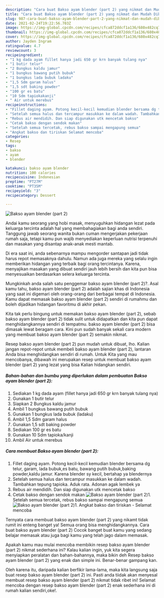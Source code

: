 ```yaml
---
description: "Cara buat Bakso ayam blender (part 2) yang nikmat dan Mudah Dibuat"
title: "Cara buat Bakso ayam blender (part 2) yang nikmat dan Mudah Dibuat"
slug: 987-cara-buat-bakso-ayam-blender-part-2-yang-nikmat-dan-mudah-dibuat
date: 2021-02-24T19:22:56.703Z
image: https://img-global.cpcdn.com/recipes/cfca872ddcf1a136/680x482cq70/bakso-ayam-blender-part-2-foto-resep-utama.jpg
thumbnail: https://img-global.cpcdn.com/recipes/cfca872ddcf1a136/680x482cq70/bakso-ayam-blender-part-2-foto-resep-utama.jpg
cover: https://img-global.cpcdn.com/recipes/cfca872ddcf1a136/680x482cq70/bakso-ayam-blender-part-2-foto-resep-utama.jpg
author: Jayden Ingram
ratingvalue: 4.7
reviewcount: 3
recipeingredient:
- "1 kg dada ayam fillet hanya jadi 650 gr krn banyak tulang nya"
- "1 butir telur"
- "2 Bungkus kaldu jamur"
- "1 bungkus bawang putih bubuk"
- "1 bungkus lada bubuk ladaku"
- "1,5 Sdm garam halus"
- "1,5 sdt baking powder"
- "100 gr es batu"
- "10 Sdm tapiokakanji"
- " Air untuk merebus"
recipeinstructions:
- "Fillet daging ayam. Potong kecil-kecil kemudian blender bersama dg telur, garam, lada bubuk,es batu, bawang putih bubuk,baking powder,kaldu jamur. Karena blender sy kecil, bertahap ya blendernya"
- "Setelah semua halus dan tercampur masukkan ke dalam wadah. Tambahkan tepung tapioka. Aduk rata. Adonan agak lembek ya"
- "Rebus air mendidih. Dan siap digunakan utk mencetak bakso"
- "Cetak bakso dengan sendok makan"
- "Setelah semua tercetak, rebus bakso sampai mengapung semua"
- "Angkat bakso dan tiriskan Selamat mencoba"
categories:
- Resep
tags:
- bakso
- ayam
- blender

katakunci: bakso ayam blender 
nutrition: 100 calories
recipecuisine: Indonesian
preptime: "PT27M"
cooktime: "PT35M"
recipeyield: "3"
recipecategory: Dessert

---
```



![Bakso ayam blender (part 2)](https://img-global.cpcdn.com/recipes/cfca872ddcf1a136/680x482cq70/bakso-ayam-blender-part-2-foto-resep-utama.jpg)

Andai kamu seorang yang hobi masak, menyuguhkan hidangan lezat pada keluarga tercinta adalah hal yang membahagiakan bagi anda sendiri. Tanggung jawab seorang  wanita bukan cuman mengerjakan pekerjaan rumah saja, tetapi kamu pun wajib menyediakan keperluan nutrisi terpenuhi dan masakan yang disantap anak-anak mesti mantab.

Di era  saat ini, anda sebenarnya mampu mengorder santapan jadi tidak harus repot memasaknya dahulu. Namun ada juga mereka yang selalu ingin memberikan hidangan yang terbaik bagi orang tercintanya. Karena, menyajikan masakan yang dibuat sendiri jauh lebih bersih dan kita pun bisa menyesuaikan berdasarkan selera keluarga tercinta. 



Mungkinkah anda salah satu penggemar bakso ayam blender (part 2)?. Asal kamu tahu, bakso ayam blender (part 2) adalah sajian khas di Indonesia yang saat ini digemari oleh orang-orang dari berbagai tempat di Indonesia. Kamu dapat memasak bakso ayam blender (part 2) sendiri di rumahmu dan boleh dijadikan hidangan favoritmu di akhir pekan.

Kita tak perlu bingung untuk memakan bakso ayam blender (part 2), sebab bakso ayam blender (part 2) tidak sulit untuk didapatkan dan kita pun dapat menghidangkannya sendiri di tempatmu. bakso ayam blender (part 2) bisa dimasak lewat beragam cara. Kini pun sudah banyak sekali cara modern yang membuat bakso ayam blender (part 2) semakin nikmat.

Resep bakso ayam blender (part 2) pun mudah untuk dibuat, lho. Kalian jangan repot-repot untuk membeli bakso ayam blender (part 2), lantaran Anda bisa menghidangkan sendiri di rumah. Untuk Kita yang mau mencobanya, dibawah ini merupakan resep untuk membuat bakso ayam blender (part 2) yang lezat yang bisa Kalian hidangkan sendiri.

<!--inarticleads1-->

##### Bahan-bahan dan bumbu yang diperlukan dalam pembuatan Bakso ayam blender (part 2):

1. Sediakan 1 kg dada ayam (fillet hanya jadi 650 gr krn banyak tulang nya)
1. Gunakan 1 butir telur
1. Siapkan 2 Bungkus kaldu jamur
1. Ambil 1 bungkus bawang putih bubuk
1. Gunakan 1 bungkus lada bubuk (ladaku)
1. Ambil 1,5 Sdm garam halus
1. Gunakan 1,5 sdt baking powder
1. Sediakan 100 gr es batu
1. Gunakan 10 Sdm tapioka/kanji
1. Ambil  Air untuk merebus




<!--inarticleads2-->

##### Cara membuat Bakso ayam blender (part 2):

1. Fillet daging ayam. Potong kecil-kecil kemudian blender bersama dg telur, garam, lada bubuk,es batu, bawang putih bubuk,baking powder,kaldu jamur. Karena blender sy kecil, bertahap ya blendernya
1. Setelah semua halus dan tercampur masukkan ke dalam wadah. Tambahkan tepung tapioka. Aduk rata. Adonan agak lembek ya
1. Rebus air mendidih. Dan siap digunakan utk mencetak bakso
1. Cetak bakso dengan sendok makan
<img src="//assets-global.cpcdn.com/assets/icons/button_play-2c75c40dde080a61004c1f40b05d8f140eaff45d7e9e6481dc71c63d2e7c4909.png" alt="Bakso ayam blender (part 2)">1. Setelah semua tercetak, rebus bakso sampai mengapung semua
<img src="//assets-global.cpcdn.com/assets/icons/button_play-2c75c40dde080a61004c1f40b05d8f140eaff45d7e9e6481dc71c63d2e7c4909.png" alt="Bakso ayam blender (part 2)">1. Angkat bakso dan tiriskan - Selamat mencoba




Ternyata cara membuat bakso ayam blender (part 2) yang nikamt tidak rumit ini enteng banget ya! Semua orang bisa menghidangkannya. Cara buat bakso ayam blender (part 2) Cocok banget buat kamu yang sedang belajar memasak atau juga bagi kamu yang telah jago dalam memasak.

Apakah kamu mau mulai mencoba membikin resep bakso ayam blender (part 2) nikmat sederhana ini? Kalau kalian ingin, yuk kita segera menyiapkan peralatan dan bahan-bahannya, maka bikin deh Resep bakso ayam blender (part 2) yang enak dan simple ini. Benar-benar gampang kan. 

Oleh karena itu, daripada kalian berfikir lama-lama, maka kita langsung saja buat resep bakso ayam blender (part 2) ini. Pasti anda tiidak akan menyesal membuat resep bakso ayam blender (part 2) nikmat tidak ribet ini! Selamat mencoba dengan resep bakso ayam blender (part 2) enak sederhana ini di rumah kalian sendiri,oke!.

